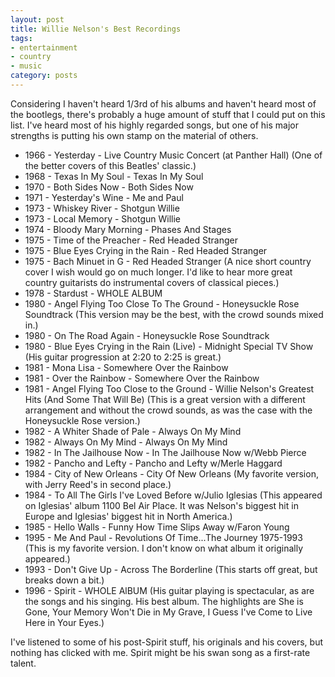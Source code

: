 ```yaml
---
layout: post
title: Willie Nelson's Best Recordings
tags:
- entertainment
- country
- music
category: posts
---
```


Considering I haven't heard 1/3rd of his albums and haven't heard most of the bootlegs, there's probably a huge amount of stuff that I could put on this list. I've heard most of his highly regarded songs, but one of his major strengths is putting his own stamp on the material of others.

* 1966 - Yesterday - Live Country Music Concert (at Panther Hall) (One of the better covers of this Beatles' classic.)
* 1968 - Texas In My Soul - Texas In My Soul
* 1970 - Both Sides Now - Both Sides Now
* 1971 - Yesterday's Wine - Me and Paul
* 1973 - Whiskey River - Shotgun Willie
* 1973 - Local Memory - Shotgun Willie
* 1974 - Bloody Mary Morning - Phases And Stages
* 1975 - Time of the Preacher - Red Headed Stranger
* 1975 - Blue Eyes Crying in the Rain - Red Headed Stranger
* 1975 - Bach Minuet in G - Red Headed Stranger (A nice short country cover I wish would go on much longer. I'd like to hear more great country guitarists do instrumental covers of classical pieces.)
* 1978 - Stardust - WHOLE ALBUM
* 1980 - Angel Flying Too Close To The Ground - Honeysuckle Rose Soundtrack (This version may be the best, with the crowd sounds mixed in.)
* 1980 - On The Road Again - Honeysuckle Rose Soundtrack
* 1980 - Blue Eyes Crying in the Rain (Live) - Midnight Special TV Show (His guitar progression at 2:20 to 2:25 is great.)
* 1981 - Mona Lisa - Somewhere Over the Rainbow
* 1981 - Over the Rainbow - Somewhere Over the Rainbow
* 1981 - Angel Flying Too Close to the Ground - Willie Nelson's Greatest Hits (And Some That Will Be) (This is a great version with a different arrangement and without the crowd sounds, as was the case with the Honeysuckle Rose version.)
* 1982 - A Whiter Shade of Pale - Always On My Mind
* 1982 - Always On My Mind - Always On My Mind
* 1982 - In The Jailhouse Now - In The Jailhouse Now w/Webb Pierce
* 1982 - Pancho and Lefty - Pancho and Lefty w/Merle Haggard
* 1984 - City of New Orleans - City Of New Orleans (My favorite version, with Jerry Reed's in second place.)
* 1984 - To All The Girls I've Loved Before w/Julio Iglesias (This appeared on Iglesias' album 1100 Bel Air Place. It was Nelson's biggest hit in Europe and Iglesias' biggest hit in North America.)
* 1985 - Hello Walls - Funny How Time Slips Away w/Faron Young
* 1995 - Me And Paul - Revolutions Of Time...The Journey 1975-1993 (This is my favorite version. I don't know on what album it originally appeared.)
* 1993 - Don't Give Up - Across The Borderline (This starts off great, but breaks down a bit.)
* 1996 - Spirit - WHOLE AlBUM (His guitar playing is spectacular, as are the songs and his singing. His best album. The highlights are She is Gone, Your Memory Won't Die in My Grave, I Guess I've Come to Live Here in Your Eyes.)

I've listened to some of his post-Spirit stuff, his originals and his covers, but nothing has clicked with me. Spirit might be his swan song as a first-rate talent.
